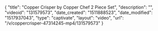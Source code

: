 {
    "title": "Copper Crisper by Copper Chef 2 Piece Set",
    "description": "",
    "videoid": "131579573",
    "date_created": "1511888523",
    "date_modified": "1517937043",
    "type": "captivate",
    "layout": "video",
    "url": "\/v\/coppercrisper-47314245-mp4\/131579573"
}